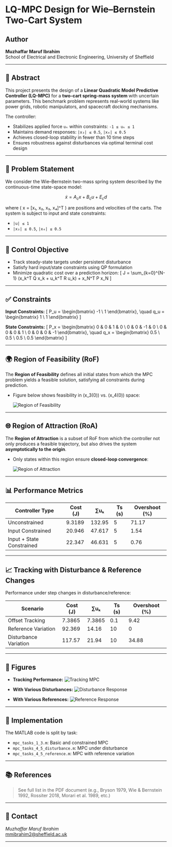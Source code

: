 # LQ-MPC Design for Wie–Bernstein Two-Cart System

## Author
**Muzhaffar Maruf Ibrahim**  
School of Electrical and Electronic Engineering, University of Sheffield

---

## 🧠 Abstract

This project presents the design of a **Linear Quadratic Model Predictive Controller (LQ-MPC)** for a **two-cart spring-mass system** with uncertain parameters. This benchmark problem represents real-world systems like power grids, robotic manipulators, and spacecraft docking mechanisms.

The controller:

- Stabilizes applied force `uₖ` within constraints: `-1 ≤ uₖ ≤ 1`
- Maintains demand responses: `|x₃| ≤ 0.5`, `|x₄| ≤ 0.5`
- Achieves closed-loop stability in fewer than 10 time steps
- Ensures robustness against disturbances via optimal terminal cost design

---

## 🧾 Problem Statement

We consider the Wie–Bernstein two-mass spring system described by the continuous-time state-space model:

$$
\dot{x} = A_c x + B_c u + E_c d
$$

where \( x = [x₁, x₂, x₃, x₄]^T \) are positions and velocities of the carts. The system is subject to input and state constraints:

- `|u| ≤ 1`
- `|x₃| ≤ 0.5`, `|x₄| ≤ 0.5`

---

## 🎯 Control Objective

- Track steady-state targets under persistent disturbance
- Satisfy hard input/state constraints using QP formulation
- Minimize quadratic cost over a prediction horizon:
  \[
  J = \sum_{k=0}^{N-1} (x_k^T Q x_k + u_k^T R u_k) + x_N^T P x_N
  \]

---

## ✅ Constraints

**Input Constraints:**
\[
P_u = \begin{bmatrix} -1 \\ 1 \end{bmatrix}, \quad q_u = \begin{bmatrix} 1 \\ 1 \end{bmatrix}
\]

**State Constraints:**
\[
P_x = \begin{bmatrix}
0 & 0 & 1 & 0 \\
0 & 0 & -1 & 0 \\
0 & 0 & 0 & 1 \\
0 & 0 & 0 & -1
\end{bmatrix}, \quad
q_x = \begin{bmatrix}
0.5 \\
0.5 \\
0.5 \\
0.5
\end{bmatrix}
\]

---

## 🌍 Region of Feasibility (RoF)

The **Region of Feasibility** defines all initial states from which the MPC problem yields a feasible solution, satisfying all constraints during prediction.

- Figure below shows feasibility in \(x_3(0)\) vs. \(x_4(0)\) space:
  
  ![Region of Feasibility](assets/region_of_feasibility.png)

---

## 🌐 Region of Attraction (RoA)

The **Region of Attraction** is a subset of RoF from which the controller not only produces a feasible trajectory, but also drives the system **asymptotically to the origin**.

- Only states within this region ensure **closed-loop convergence**:
  
  ![Region of Attraction](assets/region_of_attraction.png)

---

## 📊 Performance Metrics

| Controller Type         | Cost (J) | ∑uₖ     | Ts (s) | Overshoot (%) |
|-------------------------|----------|----------|--------|----------------|
| Unconstrained           | 9.3189   | 132.95   | 5      | 71.17          |
| Input Constrained       | 20.946   | 47.617   | 5      | 1.54           |
| Input + State Constrained | 22.347 | 46.631   | 5      | 0.76           |

---

## 📈 Tracking with Disturbance & Reference Changes

Performance under step changes in disturbance/reference:

| Scenario               | Cost (J) | ∑uₖ   | Ts (s) | Overshoot (%) |
|------------------------|----------|--------|--------|----------------|
| Offset Tracking        | 7.3865   | 7.3865 | 0.1    | 9.42           |
| Reference Variation    | 92.369   | 14.16  | 10     | 0              |
| Disturbance Variation  | 117.57   | 21.94  | 10     | 34.88          |

---

## 📎 Figures

- **Tracking Performance:**
  ![Tracking MPC](assets/tracking_mpc.png)

- **With Various Disturbances:**
  ![Disturbance Response](assets/disturbance_response.png)

- **With Various References:**
  ![Reference Response](assets/reference_response.png)

---

## 🧰 Implementation

The MATLAB code is split by task:

- `mpc_tasks_1_3.m`: Basic and constrained MPC
- `mpc_tasks_4_5_disturbance.m`: MPC under disturbance
- `mpc_tasks_4_5_reference.m`: MPC with reference variation

---

## 📚 References

> See full list in the PDF document (e.g., Bryson 1979, Wie & Bernstein 1992, Rossiter 2018, Morari et al. 1989, etc.)

---

## 📩 Contact

*Muzhaffar Maruf Ibrahim*  
[mmibrahim2@sheffield.ac.uk](mailto:mmibrahim2@sheffield.ac.uk)

---

